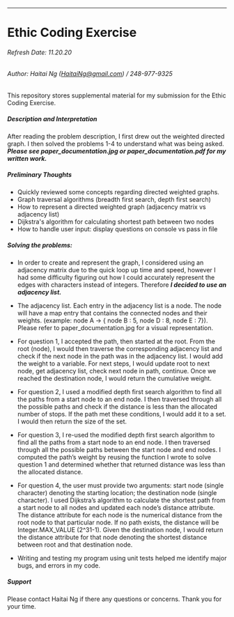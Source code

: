 ----------------------
# Ethic Coding Exercise
###### Refresh Date: 11.20.20
###### Author: Haitai Ng (HaitaiNg@gmail.com) / 248-977-9325
This repository stores supplemental material for my submission for the Ethic Coding Exercise.

##### Description and Interpretation
After reading the problem description, I first drew out the weighted directed graph. I then solved the problems 1-4 to understand what was being asked. ***Please see paper_documentation.jpg or paper_documentation.pdf for my written work.***

##### Preliminary Thoughts
- Quickly reviewed some concepts regarding directed weighted graphs.
- Graph traversal algorithms (breadth first search, depth first search)
- How to represent a directed weighted graph (adjacency matrix vs adjacency list)
- Dijkstra's algorithm for calculating shortest path between two nodes
- How to handle user input: display questions on console vs pass in file

##### Solving the problems:
- In order to create and represent the graph, I considered using an adjacency matrix due to the quick loop up time and speed, however I had some difficulty figuring out how I could accurately represent the edges with characters instead of integers. Therefore ***I decided to use an adjacency list.***

- The adjacency list. Each entry in the adjacency list is a node. The node will have a map entry that contains the connected nodes and their weights. (example: node A -> { node B : 5, node D : 8, node E : 7}). Please refer to paper_documentation.jpg for a visual representation.

- For question 1, I accepted the path, then started at the root. From the root (node), I would then traverse the corresponding adjacency list and check if the next node in the path was in the adjacency list. I would add the weight to a variable. For next steps, I would update root to next node, get adjacency list, check next node in path, continue. Once we reached the destination node, I would return the cumulative weight.

- For question 2, I used a modified depth first search algorithm to find all the paths from a start node to an end node. I then traversed through all the possible paths and check if the distance is less than the allocated number of stops. If the path met these conditions, I would add it to a set. I would then return the size of the set.

- For question 3, I re-used the modified depth first search algorithm to find all the paths from a start node to an end node. I then traversed through all the possible paths between the start node and end nodes. I computed the path’s weight by reusing the function I wrote to solve question 1 and determined whether that returned distance was less than the allocated distance.

- For question 4, the user must provide two arguments: start node (single character) denoting the starting location; the destination node (single character). I used Dijkstra’s algorithm to calculate the shortest path from a start node to all nodes and updated each node’s distance attribute. The distance attribute for each node is the numerical distance from the root node to that particular node. If no path exists, the distance will be Integer.MAX_VALUE (2^31-1). Given the destination node, I would return the distance attribute for that node denoting the shortest distance between root and that destination node.

- Writing and testing my program using unit tests helped me identify major bugs, and errors in my code.

##### Support
Please contact Haitai Ng if there any questions or concerns. Thank you for your time.
